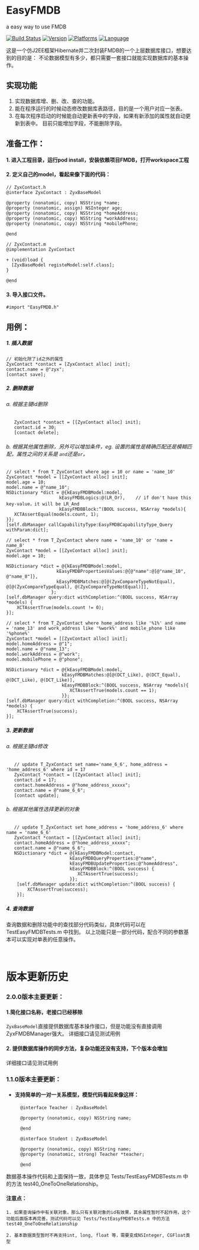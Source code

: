 EasyFMDB
========
a easy way to use FMDB

[![Build Status](https://travis-ci.org/sytuzhouyong/EasyFMDB.svg?branch=master)](https://travis-ci.org/sytuzhouyong/EasyFMDB)
[![Version](https://img.shields.io/badge/version-2.0.1-brightgreen.svg)](https://github.com/sytuzhouyong/EasyFMDB)
[![Platforms](https://img.shields.io/badge/platform-macos%20%7C%20ios-brightgreen.svg)](https://github.com/sytuzhouyong/EasyFMDB)
[![Language](https://img.shields.io/badge/language-ObjectiveC-brightgreen.svg)](https://github.com/sytuzhouyong/EasyFMDB)


这是一个仿J2EE框架Hibernate并二次封装FMDB的一个上层数据库接口，想要达到的目的是：
不论数据模型有多少，都只需要一套接口就能实现数据库的基本操作。

实现功能
--------------
   1. 实现数据库增、删、改、查的功能。
   2. 能在程序运行的时候动态修改数据库表路径，目的是一个用户对应一张表。
   3. 在每次程序启动的时候能自动更新表中的字段，如果有新添加的属性就自动更新到表中。
      目前只能增加字段，不能删除字段。


准备工作：
---------
#### 1. 进入工程目录，运行pod install，安装依赖项目FMDB，打开workspace工程

#### 2. 定义自己的model，看起来像下面的代码：
	// ZyxContact.h
	@interface ZyxContact : ZyxBaseModel
	
	@property (nonatomic, copy) NSString *name;
	@property (nonatomic, assign) NSInteger age;
	@property (nonatomic, copy) NSString *homeAddress;
	@property (nonatomic, copy) NSString *workAddress;
	@property (nonatomic, copy) NSString *mobilePhone;
	
	@end
	
	// ZyxContact.m
	@implementation ZyxContact
	
	+ (void)load {
	  [ZyxBaseModel registeModel:self.class];
	}
	
	@end

#### 3. 导入接口文件。
    #import "EasyFMDB.h"

用例：
--------

##### 1. 插入数据
      
    // 初始化除了id之外的属性
    ZyxContact *contact = [ZyxContact alloc] init];
    contact.name = @"zyx";
    [contact save];
    
##### 2. 删除数据

###### a. 根据主键id删除
       ZyxContact *contact = [[ZyxContact alloc] init];
       contact.id = 30;
       [contact delete];

###### b. 根据其他属性删除，另外可以增加条件，eg. 设置的属性是精确匹配还是模糊匹配，属性之间的关系是 `and`还是`or`。

	// select * from T_ZyxContact where age = 10 or name = 'name_10'
	ZyxContact *model = [[ZyxContact alloc] init];
	model.age = 10;
	model.name = @"name_10";
    NSDictionary *dict = @{kEasyFMDBModel:model,
                        kEasyFMDBLogics:@(LR_Or),    // if don't have this key-value，it will be LR_And
                        kEasyFMDBBlock:^(BOOL success, NSArray *models){
       XCTAssertEqual(models.count, 1);
    }};
    [self.dbManager callCapabilityType:EasyFMDBCapabilityType_Query withParam:dict];

    // select * from T_ZyxContact where name = 'name_10' or 'name = name_8'
   	ZyxContact *model = [[ZyxContact alloc] init];
	model.age = 10;

	NSDictionary *dict = @{kEasyFMDBModel:model,
                       kEasyFMDBPropertiesValues:@{@"name":@[@"name_10", @"name_8"]},
                       kEasyFMDBMatches:@[@(ZyxCompareTypeNotEqual), @[@(ZyxCompareTypeEqual), @(ZyxCompareTypeNotEqual)]],
                     };
	[self.dbManager query:dict withCompletion:^(BOOL success, NSArray *models) {
    	XCTAssertTrue(models.count != 0);
	}];

    // select * from T_ZyxContact where home_address like '%1%' and name  = 'name_13' and work_address like '%work%' and mobile_phone like '%phone%'
    ZyxContact *model = [[ZyxContact alloc] init];
    model.homeAddress = @"1";
    model.name = @"name_13";
    model.workAddress = @"work";
    model.mobilePhone = @"phone";
 
    NSDictionary *dict = @{kEasyFMDBModel:model,
                         kEasyFMDBMatches:@[@(DCT_Like), @(DCT_Equal), @(DCT_Like), @(DCT_Like)],
                         kEasyFMDBBlock:^(BOOL success, NSArray *models){
                            XCTAssertTrue(models.count == 1);
                         }};
    [self.dbManager query:dict withCompletion:^(BOOL success, NSArray *models) {
   		XCTAssertTrue(success);
   	}];
      
##### 3. 更新数据

###### a. 根据主键id修改
       // update T_ZyxContact set name='name_6_6', home_address = 'home_address_6' where id = 17
       ZyxContact *contact = [[ZyxContact alloc] init];
       contact.id = 17;
       contact.homeAddress = @"home_address_xxxxx";
       contact.name = @"name_6_6";
       [contact update];
    
###### b. 根据其他属性选择更新的对象

       // update T_ZyxContact set home_address = 'home_address_6' where name = 'name_6_6'
       ZyxContact *contact = [[ZyxContact alloc] init];
       contact.homeAddress = @"home_address_xxxxx";
       contact.name = @"name_6_6";
       NSDictionary *dict = @{kEasyFMDBModel:contact,
                            kEasyFMDBQueryProperties:@"name",
                            kEasyFMDBUpdateProperties:@"homeAddress",
                            kEasyFMDBBlock:^(BOOL success) {
                               XCTAssertTrue(success);
                            }};
        [self.dbManager update:dict withCompletion:^(BOOL success) {
        	XCTAssertTrue(success);
        }];

##### 4. 查询数据
   查询数据和删除功能中的查找部分代码类似，具体代码可以在 TestEasyFMDBTests.m 中找到。
以上功能只是一部分代码，配合不同的参数基本可以实现对单表的任意操作。   

<br />

# 版本更新历史
### 2.0.0版本主要更新：
#### 1.简化接口名称，老接口已经移除
`ZyxBaseModel`直接提供数据库基本操作接口，但是功能没有直接调用ZyxFMDBManager强大。
详细接口请见测试用例

#### 2. 提供数据库操作的同步方法，复杂功能还没有支持，下个版本会增加
详细接口请见测试用例
<br />

### 1.1.0版本主要更新：
* #### 支持简单的一对一关系模型，模型代码看起来像这样：
	
		@interface Teacher : ZyxBaseModel
		
		@property (nonatomic, copy) NSString name;
		
		@end
		
		@interface Student : ZyxBaseModel
		
		@property (nonatomic, copy) NSString name;
		@property (nonatomic, strong) Teacher *teacher;
		
		@end	

数据基本操作代码和上面保持一致，具体参见 Tests/TestEasyFMDBTests.m 中的方法 test40_OneToOneRelationship。

#### 注意点：
	1. 如果查询操作中有关联对象，那么只有关联对象的id有效果，其余属性暂时不起作用，这个功能后面版本再完善，测试代码可以见 Tests/TestEasyFMDBTests.m 中的方法test40_OneToOneRelationship
	
	2. 基本数据类型暂时不再支持int, long, float 等，需要变成NSInteger, CGFloat类型






